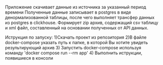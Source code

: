 Приложение скачивает данные из источника за указанный период времени
Полученные данные записывает в postgres в виде денормализованной таблицы, после чего выполняет трансфер данных из postgres в clickhouse. 
Формирует zip архив, содержащий csv таблицу и xml файл, составленный на основании полученных от API данных. 

Иструкция по запуску:
1)Скачать проект из репозитория
2)В файле docker-compose указать путь к папке, в которой Вы хотите увидеть результирующий архив
3) Запустить docker-compose используя команду 'docker compose run --rm app'
4) Выполнить иструкции, появишиеся в консоли

